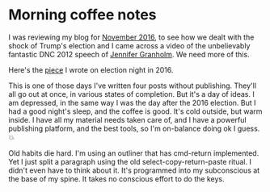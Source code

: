 # Morning coffee notes
I was reviewing my blog for <a href="http://scripting.com/2016/11/">November 2016</a>, to see how we dealt with the shock of Trump's election and I came across a video of the unbelievably fantastic DNC 2012 speech of <a href="http://scripting.com/2016/11/07/jenniferGranholmIn2012.html">Jennifer Granholm</a>. We need more of this. 

Here's the <a href="http://scripting.com/2016/11/09/whyTrump.html">piece</a> I wrote on election night in 2016. 

This is one of those days I've written four posts without publishing. They'll all go out at once, in various states of completion. But it's a day of ideas. I am depressed, in the same way I was the day after the 2016 election. But I had a good night's sleep, and the coffee is good. It's cold outside, but warm inside. I have all my material needs taken care of, and I have a powerful publishing platform, and the best tools, so I'm on-balance doing ok I guess. :boom: 

Old habits die hard. I'm using an outliner that has cmd-return implemented. Yet I just split a paragraph using the old select-copy-return-paste ritual. I didn't even have to think about it. It's programmed into my subconscious at the base of my spine. It takes no conscious effort to do the keys. 

